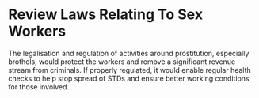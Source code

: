 Review Laws Relating To Sex Workers
===================================

The legalisation and regulation of activities around prostitution, 
especially brothels, would protect the workers and remove a significant 
revenue stream from criminals. If properly regulated, it would enable 
regular health checks to help stop spread of STDs and ensure better 
working conditions for those involved.